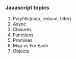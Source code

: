 ### Javascript topics
1) Polyfills(map, reduce, filter)
2) Async
3) Closures
4) Functions
5) Promises
6) Map vs For Each
7) Objects